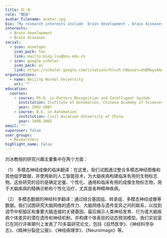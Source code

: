 ```yaml
---
title: 刘 冰
role: "教授"
avatar_filename: avatar.jpg
bio: "My research interests include  brain development , brain diseases "
interests:
  - Brain development
  - Brain diseases
social:
  - icon: envelope
    icon_pack: fas
    link: mailto:bing.liu@bnu.edu.cn
  - icon: google-scholar
    icon_pack: ai
    link: https://scholar.google.com/citations?hl=zh-CN&user=aSBMwycAAAAJ
organizations:
  - name: Beijing Normal University
    url: ""
education:
  courses:
    - course: Ph.D. in Pattern Recognition and Intelligent System
      institution: Institute of Automation, Chinese Academy of Sciences
      year: 2002-2007
    - course: B.E. in Automation
      institution: Civil Aviation University of China
      year: 1998-2002
email: ""
superuser: false
user_groups:
  - Researchers
highlight_name: false
---
```

刘冰教授的研究兴趣主要集中在两个方面：

（1） 多模态神经成像的临床翻译：在这里，我们试图通过整合多模态神经图像和其他组学数据，并使用新的人工智能技术，为大脑疾病构建临床有用的生物标志物。这些研究的目的是确定定量、个性化、通用和临床有用的成像生物标志物，用于大脑疾病的精确诊断和个性化治疗，尤其是各种精神疾病。

（2） 多模态数据的神经科学翻译：通过结合基因组、转录组、多模态神经成像等数据，我们试图研究大脑网络的遗传力、大脑网络与遗传变异之间的联系，以找到调节中枢脑区和重要大脑连接的关键基因，最后揭示人类神经发育、行为或大脑疾病个体差异的潜在遗传和神经机制，并构建个体表现的动态预测模型。我们实验室已在同行评审期刊上发表了70多篇研究论文，包括《自然医学》、《神经科学杂志》、《精神分裂症公报》、《神经病理学》、《NeuroImage》等。